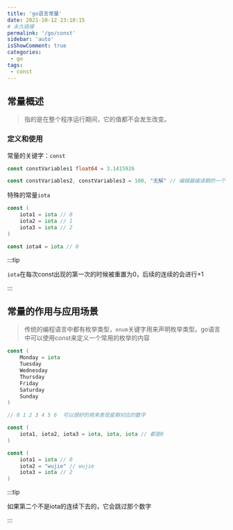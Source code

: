 ```yaml
---
title: 'go语言常量'
date: 2021-10-12 23:10:15
# 永久链接
permalink: '/go/const'
sidebar: 'auto'
isShowComment: true
categories:
 - go
tags:
 - const
---
```




## 常量概述

>   指的是在整个程序运行期间，它的值都不会发生改变。



<!-- more -->



### 定义和使用

常量的关键字：`const`

```go
const constVariables1 float64 = 3.1415926

const constVariables2, constVariables3 = 100, "无解" // 编辑器编译期的一个行为
```



特殊的常量`iota`

```go
const (
	iota1 = iota // 0
    iota2 = iota // 1
    iota3 = iota // 2
)

const iota4 = iota // 0
```

:::tip

`iota`在每次const出现的第一次的时候被重置为0，后续的连续的会进行+1

:::



## 常量的作用与应用场景

>   传统的编程语言中都有枚举类型，`enum`关键字用来声明枚举类型。go语言中可以使用const来定义一个常用的枚举的内容

```go
const (
	Monday = iota
    Tuesday
    Wednesday
    Thursday
    Friday
    Saturday
    Sunday
)

// 0 1 2 3 4 5 6  可以很好的用来表现星期对应的数字
```



```go
const (
	iota1, iota2, iota3 = iota, iota, iota // 都是0
)
```



```go
const (
	iota1 = iota // 0
    iota2 = "wujie" // wujie
    iota3 = iota // 2
)
```

:::tip

如果第二个不是iota的连续下去的，它会跳过那个数字

:::

